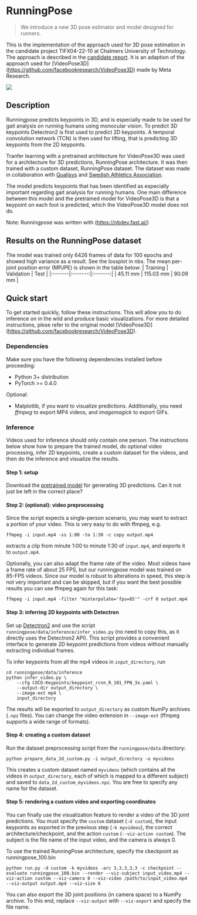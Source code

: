 # RunningPose
> We introduce a new 3D pose estimator and model designed for runners. 

This is the implementation of the approach used for 3D pose estimation in the candidate project TIFX04-22-10 at Chalmers University of Technology. The approach is described in the [candidate report](). It is an adaption of the approach used for [VideoPose3D] (https://github.com/facebookresearch/VideoPose3D) made by Meta Research.

![](runner3.gif)

## Description
Runningpose predicts keypoints in 3D, and is especially made to be used for gait analysis on running humans using monocular vision. To predict 3D keypoints Detectron2 is first used to predict 2D keypoints. A temporal convolution network (TCN) is then used for lifting, that is predicting 3D keypoints from the 2D keypoints.

Tranfer learning with a pretrained architecture for VideoPose3D was used for a architecture for 3D predictions, RunningPose architecture. It was then trained with a custom dataset, RunningPose dataset. The dataset was made in collaboration with [Qualisys](https://www.qualisys.com) and [Swedish Athletics Association](https://www.friidrott.se).

The model predicts keypoints that has been identified as especially important regarding gait analysis for running humans. One main difference between this model and the pretrained model for VideoPose3D is that a keypoint on each foot is predicted, which the VideoPose3D model does not do.

Note: Runningpose was written with (https://nbdev.fast.ai/)

## Results on the RunningPose dataset
The model was trained only 6426 frames of data for 100 epochs and showed high variance as a result. See the lossplot in nbs. 
The mean per-joint position error (MPJPE) is shown in the table below: 
| Training | Validation | Test |
|:-------|:-------:|:-------:|
| 45.11 mm | 115.03 mm | 90.09 mm |

## Quick start
To get started quickly, follow these instructions. This will allow you to do inference on in the wild and produce basic visualizations.
For more detailed instructions, plese refer to the original model [VideoPose3D] (https://github.com/facebookresearch/VideoPose3D).

### Dependencies
Make sure you have the following dependencies installed before proceeding:
- Python 3+ distribution
- PyTorch >= 0.4.0

Optional:
- Matplotlib, if you want to visualize predictions. Additionally, you need *ffmpeg* to export MP4 videos, and *imagemagick* to export GIFs.

### Inference
Videos used for inference should only contain one person. The instructions below show how to prepare the trained model, do optional video processing, infer 2D keypoints, create a custom dataset for the videos, and then do the inference and visualize the results.

#### Step 1: setup
Download the [pretrained model]() for generating 3D predictions. Can it not just be left in the correct place?

#### Step 2: (optional): video preprocessing
Since the script expects a single-person scenario, you may want to extract a portion of your video. This is very easy to do with ffmpeg, e.g.
```
ffmpeg -i input.mp4 -ss 1:00 -to 1:30 -c copy output.mp4
```
extracts a clip from minute 1:00 to minute 1:30 of `input.mp4`, and exports it to `output.mp4`.

Optionally, you can also adapt the frame rate of the video. Most videos have a frame rate of about 25 FPS, but our runningpose model was trained on 85-FPS videos. Since our model is robust to alterations in speed, this step is not very important and can be skipped, but if you want the best possible results you can use ffmpeg again for this task:
```
ffmpeg -i input.mp4 -filter "minterpolate='fps=85'" -crf 0 output.mp4
```

#### Step 3: inferring 2D keypoints with Detectron
Set up [Detectron2](https://github.com/facebookresearch/detectron2) and use the script `runningpose/data/inference/infer_video.py` (no need to copy this, as it directly uses the Detectron2 API). This script provides a convenient interface to generate 2D keypoint predictions from videos without manually extracting individual frames.

To infer keypoints from all the mp4 videos in `input_directory`, run
```
cd runningpose/data/inference
python infer_video.py \
    --cfg COCO-Keypoints/keypoint_rcnn_R_101_FPN_3x.yaml \
    --output-dir output_directory \
    --image-ext mp4 \
    input_directory
```
The results will be exported to `output_directory` as custom NumPy archives (`.npz` files). You can change the video extension in `--image-ext` (ffmpeg supports a wide range of formats).


#### Step 4: creating a custom dataset
Run the dataset preprocessing script from the `runningpose/data` directory:
```
python prepare_data_2d_custom.py -i output_directory -o myvideos
```
This creates a custom dataset named `myvideos` (which contains all the videos in `output_directory`, each of which is mapped to a different subject) and saved to `data_2d_custom_myvideos.npz`. You are free to specify any name for the dataset.


#### Step 5: rendering a custom video and exporting coordinates
You can finally use the visualization feature to render a video of the 3D joint predictions. You must specify the `custom` dataset (`-d custom`), the input keypoints as exported in the previous step (`-k myvideos`), the correct architecture/checkpoint, and the action `custom` (`--viz-action custom`). The subject is the file name of the input video, and the camera is always 0.

To use the trained RunningPose architecture, specify the ckeckpoint as runningpose_100.bin

```
python run.py -d custom -k myvideos -arc 3,3,3,3,3 -c checkpoint --evaluate runningpose_100.bin --render --viz-subject input_video.mp4 --viz-action custom --viz-camera 0 --viz-video /path/to/input_video.mp4 --viz-output output.mp4 --viz-size 6
```

You can also export the 3D joint positions (in camera space) to a NumPy archive. To this end, replace `--viz-output` with `--viz-export` and specify the file name.








